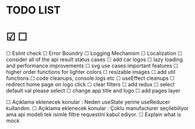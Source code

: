# TODO LIST

 # &#9745;  &#9744;  

&#9744; Eslint check
&#9744; Error Boundry
&#9744; Logging Mechanism
&#9744; Localization
&#9744; consider all of the api result status cases
&#9744; add car logos
&#9744; lazy loading and performance improvements
&#9744; svg use cases important features
&#9744; higher order functions for lighter colors
&#9744; resizable images
&#9744; add util functions
&#9744; code cleanups, console.logs etc
&#9744; useEffect cleanups
&#9744; redirect home page on logo click
&#9744; clear filters
&#9744; add redux
&#9744; select default val please select
&#9744; change app title and logo
&#9744; add pages layer






&#9744; Açıklama eklenecek konular : Neden useState yerine useReducer kullandım.
&#9744; Açıklama eklenecek konular : Çoklu manufacturer seçilebiliyor ama api modeli tek isimle filtre requestini kabul ediyor.
&#9744; Explain what is mock


